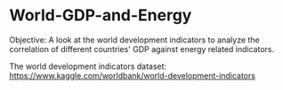 # World-GDP-and-Energy

Objective: A look at the world development indicators to analyze the correlation of different countries' GDP against energy related indicators.

The world development indicators dataset: https://www.kaggle.com/worldbank/world-development-indicators
